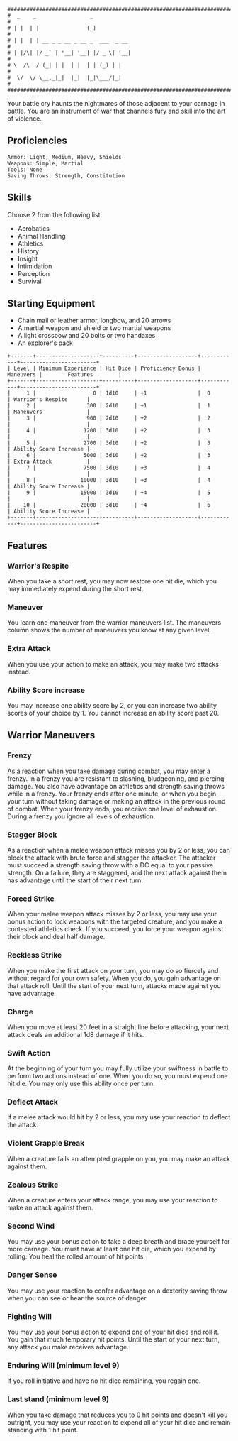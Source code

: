 ```
################################################################################
#  _    _                 _                                                    #
# | |  | |               (_)                                                   #
# | |  | | __ _ _ __ _ __ _  ___  _ __                                         #
# | |/\| |/ _` | '__| '__| |/ _ \| '__|                                        #
# \  /\  / (_| | |  | |  | | (_) | |                                           #
#  \/  \/ \__,_|_|  |_|  |_|\___/|_|                                           #
################################################################################

```
Your battle cry haunts the nightmares of those adjacent to your carnage in
battle. You are an instrument of war that channels fury and skill into the art
of violence.

## Proficiencies
```
Armor: Light, Medium, Heavy, Shields
Weapons: Simple, Martial
Tools: None
Saving Throws: Strength, Constitution
```

## Skills
Choose 2 from the following list:
- Acrobatics
- Animal Handling
- Athletics
- History
- Insight
- Intimidation
- Perception
- Survival

## Starting Equipment
- Chain mail or leather armor, longbow, and 20 arrows
- A martial weapon and shield or two martial weapons
- A light crossbow and 20 bolts or two handaxes
- An explorer's pack

```
+-------+--------------------+----------+-------------------+------------+------------------------+
| Level | Minimum Experience | Hit Dice | Proficiency Bonus |  Maneuvers |        Features        |
+-------+--------------------+----------+-------------------+------------+------------------------+
|     1 |                  0 | 1d10     | +1                |  0         | Warrior's Respite      |
|     2 |                300 | 2d10     | +1                |  1         | Maneuvers              |
|     3 |                900 | 2d10     | +2                |  2         |                        |
|     4 |               1200 | 3d10     | +2                |  3         |                        |
|     5 |               2700 | 3d10     | +2                |  3         | Ability Score Increase |
|     6 |               5000 | 3d10     | +2                |  3         | Extra Attack           |
|     7 |               7500 | 3d10     | +3                |  4         |                        |
|     8 |              10000 | 3d10     | +3                |  4         | Ability Score Increase |
|     9 |              15000 | 3d10     | +4                |  5         |                        |
|    10 |              20000 | 3d10     | +4                |  6         | Ability Score Increase |
+-------+--------------------+----------+-------------------+------------+------------------------+
```

## Features

### Warrior's Respite
When you take a short rest, you may now restore one hit die, which you may
immediately expend during the short rest.

### Maneuver
You learn one maneuver from the warrior maneuvers list. The maneuvers column
shows the number of maneuvers you know at any given level.

### Extra Attack
When you use your action to make an attack, you may make two attacks instead.

### Ability Score increase
You may increase one ability score by 2, or you can increase two ability scores of your choice by 1. You cannot increase an ability score past 20.

## Warrior Maneuvers

### Frenzy
As a reaction when you take damage during combat, you may enter a frenzy.
In a frenzy you are resistant to slashing, bludgeoning, and piercing damage.
You also have advantage on athletics and strength saving throws while in a
frenzy. Your frenzy ends after one minute, or when you begin your turn without
taking damage or making an attack in the previous round of combat. When your
frenzy ends, you receive one level of exhaustion. During a frenzy you ignore
all levels of exhaustion.

### Stagger Block
As a reaction when a melee weapon attack misses you by 2 or less, you can block
the attack with brute force and stagger the attacker. The attacker must succeed
a strength saving throw with a DC equal to your passive strength. On a failure,
they are staggered, and the next attack against them has advantage until the
start of their next turn.

### Forced Strike
When your melee weapon attack misses by 2 or less, you may use your bonus action
to lock weapons with the targeted creature, and you make a contested athletics
check. If you succeed, you force your weapon against their block and deal half
damage.

### Reckless Strike
When you make the first attack on your turn, you may do so fiercely and without
regard for your own safety. When you do, you gain advantage on that attack
roll. Until the start of your next turn, attacks made against you have
advantage.

### Charge
When you move at least 20 feet in a straight line before attacking, your next
attack deals an additional 1d8 damage if it hits.

### Swift Action
At the beginning of your turn you may fully utilize your swiftness in battle
to perform two actions instead of one. When you do so, you must expend one
hit die. You may only use this ability once per turn.

### Deflect Attack
If a melee attack would hit by 2 or less, you may use your reaction to deflect
the attack.

### Violent Grapple Break
When a creature fails an attempted grapple on you, you may make an attack
against them.

### Zealous Strike
When a creature enters your attack range, you may use your reaction to make an
attack against them.

### Second Wind
You may use your bonus action to take a deep breath and brace yourself for more
carnage. You must have at least one hit die, which you expend by rolling. You
heal the rolled amount of hit points.

### Danger Sense
You may use your reaction to confer advantage on a dexterity saving throw
when you can see or hear the source of danger.

### Fighting Will
You may use your bonus action to expend one of your hit dice and roll it.
You gain that much temporary hit points. Until the start of your next turn,
any attack you make receives advantage.

### Enduring Will (minimum level 9)
If you roll initiative and have no hit dice remaining, you regain one.

### Last stand (minimum level 9)
When you take damage that reduces you to 0 hit points and doesn't kill you
outright, you may use your reaction to expend all of your hit dice and remain
standing with 1 hit point.

